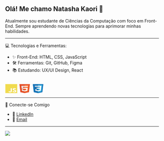 ## Olá! Me chamo Natasha Kaori 👋

Atualmente sou estudante de Ciências da Computação com foco em Front-End. Sempre aprendendo novas tecnologias para aprimorar minhas habilidades.

<hr>

💻 Tecnologias e Ferramentas:

- ✨ Front-End: HTML, CSS, JavaScript
- 🛠️ Ferramentas: Git, GitHub, Figma
- 📚 Estudando: UX/UI Design, React

<div style="display: inline_block"><br>
  <img align="center" alt="kaori-Js" height="30" width="40" src="https://raw.githubusercontent.com/devicons/devicon/master/icons/javascript/javascript-plain.svg">
  <img align="center" alt="kaori-HTML" height="30" width="40" src="https://raw.githubusercontent.com/devicons/devicon/master/icons/html5/html5-original.svg">
  <img align="center" alt="kaori-CSS" height="30" width="40" src="https://raw.githubusercontent.com/devicons/devicon/master/icons/css3/css3-original.svg">
</div>

<hr>

👥 Conecte-se Comigo

- 🔗 [LinkedIn](www.linkedin.com/in/natasha-yonamine)
- 📧 [Email](mailto:natashayonamine@gmail.com)

<hr>

![](https://github-readme-stats.vercel.app/api?username=natashayasu&theme=radical&hide_border=false&include_all_commits=true&count_private=true)<br/>
